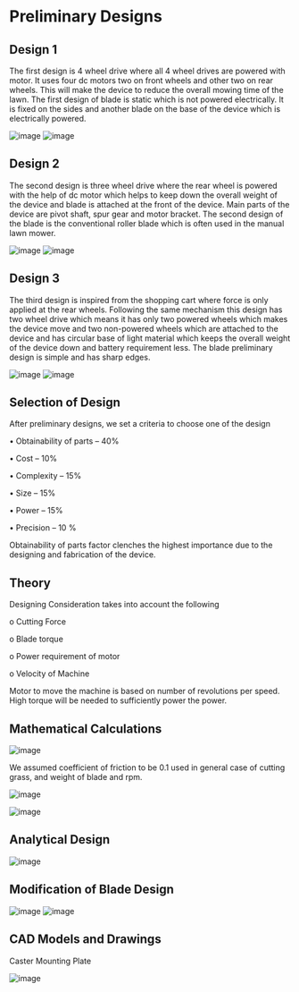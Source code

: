 # Preliminary Designs

## Design 1
The first design is 4 wheel drive where all 4 wheel drives are powered with motor. It uses four dc motors two on front wheels and other two on rear wheels.
This will make the device to reduce the overall mowing time of the lawn. The first design of blade is static which is not powered electrically.
It is fixed on the sides and another blade on the base of the device which is electrically powered.

![image](https://user-images.githubusercontent.com/87862054/126785649-71a27135-27d3-4f7d-9ca8-c8db13d9bf4d.png)
![image](https://user-images.githubusercontent.com/87862054/126785839-eb42caca-33ef-4743-a5a6-6e4cc50acbf7.png)

## Design 2
The second design is three wheel drive where the rear wheel is powered with the help of dc motor which helps to keep down the overall weight of the device and blade is attached at the front of the device. Main parts of the device are pivot shaft, spur gear and motor bracket. The second design of the blade is the conventional roller blade which is often used in the manual lawn mower.

![image](https://user-images.githubusercontent.com/87862054/126786005-06e80ef8-3160-4342-9e0d-80b2fd08ed4e.png)
![image](https://user-images.githubusercontent.com/87862054/126786037-03781777-bdd1-496b-8735-ffa6674d7518.png)

## Design 3
The third design is inspired from the shopping cart where force is only applied at the rear wheels. Following the same mechanism this design has two wheel drive which means it has
only two powered wheels which makes the device move and two non-powered wheels which are attached to the device and has circular base of light material which keeps the overall weight of the device down and battery requirement less. The blade preliminary design is simple and has sharp edges.

![image](https://user-images.githubusercontent.com/87862054/126786251-1aa3fc60-f2de-40cd-bd6b-e76238cf3d96.png)
![image](https://user-images.githubusercontent.com/87862054/126786278-33129a7a-1158-4142-9c96-198688e75d89.png)

## Selection of Design
After preliminary designs, we set a criteria to choose one of the design

• Obtainability of parts – 40%

• Cost – 10%

• Complexity – 15%

• Size – 15%

• Power – 15%

• Precision – 10 %

Obtainability of parts factor clenches the highest importance due to the designing and fabrication of the device.

## Theory
Designing Consideration takes into account the following

o Cutting Force

o Blade torque

o Power requirement of motor

o Velocity of Machine

Motor to move the machine is based on number of revolutions per speed. High torque will be needed to sufficiently power the power.

## Mathematical Calculations
![image](https://user-images.githubusercontent.com/87862054/126787698-7363e7d4-778c-4064-bd86-f4ffe75e040e.png)

We assumed coefficient of friction to be 0.1 used in general case of cutting grass, and weight of blade and rpm.

![image](https://user-images.githubusercontent.com/87862054/126787823-69e3cbf4-f120-4796-8898-78abfa893313.png)

![image](https://user-images.githubusercontent.com/87862054/126787871-51f0e6dd-591c-4fed-884b-138a5a21f673.png)

## Analytical Design
![image](https://user-images.githubusercontent.com/87862054/126788010-a410149c-0571-4627-b741-21482fb4940d.png)

## Modification of Blade Design
![image](https://user-images.githubusercontent.com/87862054/126788226-a5062a9f-07bd-44d6-b4b4-71f7e22376c3.png)
![image](https://user-images.githubusercontent.com/87862054/126788253-86bc4bee-d6a8-4d1f-a96a-f930e2e05e57.png)

## CAD Models and Drawings
Caster Mounting Plate

![image](https://user-images.githubusercontent.com/87862054/126788314-a52c2269-c718-4172-9cf6-f837ea833312.png)


